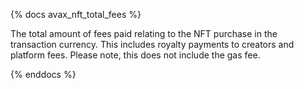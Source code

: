 {% docs avax_nft_total_fees %}

The total amount of fees paid relating to the NFT purchase in the transaction currency. This includes royalty payments to creators and platform fees. Please note, this does not include the gas fee.

{% enddocs %}